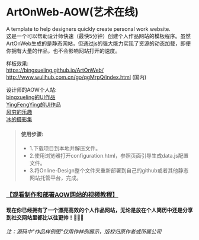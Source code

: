 # ArtOnWeb-AOW(艺术在线)
A template to help designers quickly create personal work website.  
这是一个可以帮助设计师快速（最快5分钟）创建个人作品网站的模板程序。虽然ArtOnWeb生成的是静态网站，但通过js的强大能力实现了资源的动态加载，即便你拥有大量的作品，也不会影响网站打开的速度。

样板效果:  
https://bingxueling.github.io/ArtOnWeb/  
http://www.wulihub.com.cn/go/qgMrpQ/index.html (国内)  

设计师的AOW个人站:  
[bingxueling的UI作品](http://www.wulihub.com.cn/go/QoBGXW/index.html)  
[YingFengYing的UI作品](http://www.wulihub.com.cn/go/J6e58Q/index.html)  
[风穷的乐趣](http://www.wulihub.com.cn/go/JMBdEq/index.html)  
[冰的摄影集](http://www.wulihub.com.cn/go/QKjOZW/index.html)  

> #### 使用步骤:  
> * 1.下载项目到本地并解压文件。
> * 2.使用浏览器打开configuration.html，参照页面引导生成data.js配置文件。
> * 3.将Online-Design整个文件夹重新部署到自己的github或者其他静态网站托管平台，完成。

### [【观看制作和部署AOW网站的视频教程】](https://mp.weixin.qq.com/s?__biz=MzU2MzA3Mjg3Ng==&mid=2247483942&idx=1&sn=53bb994ff010e611a16b14e59ae79b61&chksm=fc5e9825cb29113318effeea05af8238560301db28c575b8590de7087e0ecf3f3f1b16894390&token=1299134327&lang=zh_CN#rd)

#### 现在你已经拥有了一个漂亮高效的个人作品网站，无论是放在个人简历中还是分享到社交网站里都比以往更帅！👏👏👏

_注：源码中"作品样例图"仅用作样例展示，版权归原作者或所属公司_
